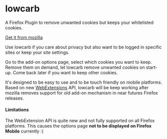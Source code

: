 # lowcarb

A Firefox Plugin to remove unwanted cookies but keeps your whitelisted cookies. 

[Get it from mozilla](https://addons.mozilla.org/en-US/firefox/addon/lowcarb/)

Use lowcarb if you care about privacy but also want to be logged in specific sites or keep your site settings.

Go to the add-on options page, select which cookies you want to keep. Remove them on demand, let lowcarb remove unwanted cookies on start-up. Come back later if you want to keep other cookies.

It's designed to be easy to use and to be touch friendly on mobile platforms.
Based on new  [WebExtensions](https://developer.mozilla.org/en-US/Add-ons/WebExtensions) API, lowcarb will be keep working after mozilla removes support for old add-on mechanism in near futures Firefox releases.

#### Limitations
The WebExtension API is quite new and not fully supported on all Firefox platforms. This causes the options page **not to be displayed on Firefox Mobile** currently :(

